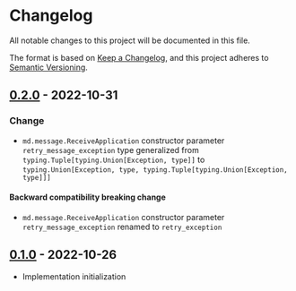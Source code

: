 # Changelog

All notable changes to this project will be documented in this file.

The format is based on [Keep a Changelog](https://keepachangelog.com/en/1.0.0/),
and this project adheres to [Semantic Versioning](https://semver.org/spec/v2.0.0.html).

## [0.2.0] - 2022-10-31
### Change

- `md.message.ReceiveApplication` constructor parameter 
  `retry_message_exception` type generalized 
  from `typing.Tuple[typing.Union[Exception, type]]` to `typing.Union[Exception, type, typing.Tuple[typing.Union[Exception, type]]]`

#### Backward compatibility breaking change

- `md.message.ReceiveApplication` constructor parameter `retry_message_exception` renamed 
   to `retry_exception`

## [0.1.0] - 2022-10-26

- Implementation initialization

[0.2.0]: https://github.com/md-py/md.message/releases/tag/0.2.0
[0.1.0]: https://github.com/md-py/md.message/releases/tag/0.1.0
